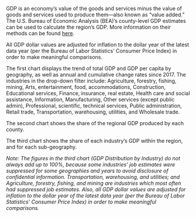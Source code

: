 GDP is an economy’s value of the goods and services minus the value of goods and services used to produce them—also known as “value added.” The U.S. Bureau of Economic Analysis (BEA)’s county-level GDP estimates can be used to calculate the region’s GDP. More information on their methods can be found [here](https://apps.bea.gov/scb/issues/2020/03-march/0320-county-level-gdp.htm).

All GDP dollar values are adjusted for inflation to the dollar year of the latest data year (per the Bureau of Labor Statistics’ Consumer Price Index) in order to make meaningful comparisons.

The first chart displays the trend of total GDP and GDP per capita by geography, as well as annual and cumulative change rates since 2017. The industries in the drop-down filter include: Agriculture, forestry, fishing, mining, Arts, entertainment, food, accommodations, Construction, Educational services, Finance, insurance, real estate, Health care and social assistance, Information, Manufacturing, Other services (except public admin), Professional, scientific, technical services, Public administration, Retail trade, Transportation, warehousing, utilities, and Wholesale trade. 

The second chart shows the share of the regional GDP produced by each county.

The third chart shows the share of each industry’s GDP within the region, and for each sub-geography. 

_Note: The figures in the third chart (GDP Distribution by Industry) do not always add up to 100%, because some industries’ job estimates were suppressed for some geographies and years to avoid disclosure of confidential information. Transportation, warehousing, and utilities; and Agriculture, forestry, fishing, and mining are industries which most often had suppressed job estimates. Also, all GDP dollar values are adjusted for inflation to the dollar year of the latest data year (per the Bureau of Labor Statistics’ Consumer Price Index) in order to make meaningful comparisons._
